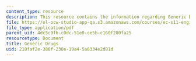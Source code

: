 ```yaml
---
content_type: resource
description: This resource contains the information regarding Generic Drugs.
file: https://ol-ocw-studio-app-qa.s3.amazonaws.com/courses/ec-s11-engineering-capacity-in-community-based-healthcare-fall-2005/218faf2e386f230e19a45a6334e2d81d_MITEC_S11F05_hw2_kim.pdf
file_type: application/pdf
parent_uid: 4dc5c9fb-c0dc-51e0-ce5b-c160f280fa25
resourcetype: Document
title: Generic Drugs
uid: 218faf2e-386f-230e-19a4-5a6334e2d81d
---
```

